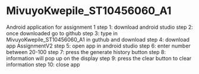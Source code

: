 # MivuyoKwepile_ST10456060_A1
Android application for assignment 1
step 1: download android studio 
step 2: once downloaded go to github 
step 3: type in MivuyoKwepile_ST10456060_A1 in guthub and download 
step 4: download app AssignmentV2 
step 5: open app in android studio 
step 6: enter number between 20-100 
step 7: press the generate history button 
step 8: information will pop up on the display 
step 9: press the clear button to clear information
step 10: close app
